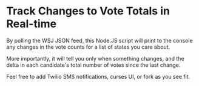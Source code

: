 # Track Changes to Vote Totals in Real-time

By polling the WSJ JSON feed, this Node.JS script will print to the console any changes in the vote counts for a list of states you care about.

More importantly, it will tell you only when something changes, and the delta in each candidate's total number of votes since the last change.

Feel free to add Twilio SMS notifications, curses UI, or fork as you see fit.
